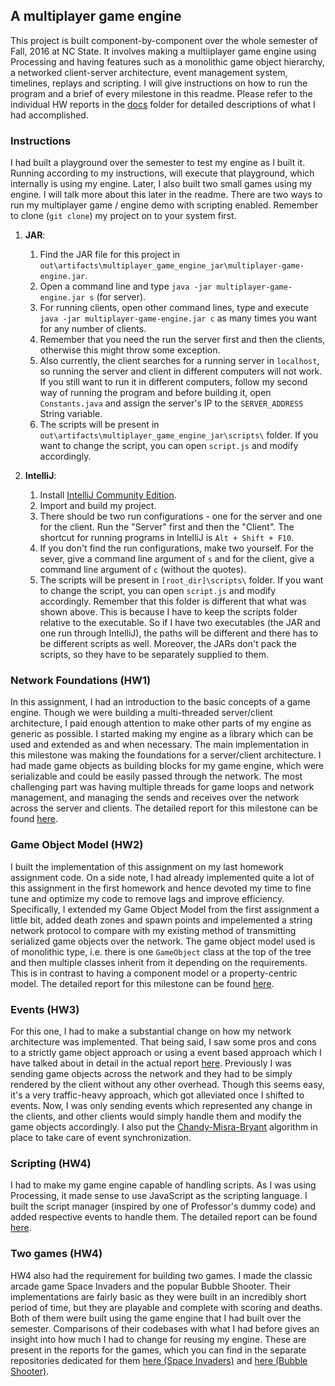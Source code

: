 ## A multiplayer game engine

This project is built component-by-component over the whole semester of Fall, 2016 at NC State. It involves making a multiiplayer game engine using Processing and having features such as a monolithic game object hierarchy, a networked client-server architecture, event management system, timelines, replays and scripting. I will give instructions on how to run the program and a brief of every milestone in this readme. Please refer to the individual HW reports in the [docs](docs/) folder for detailed descriptions of what I had accomplished. 

### Instructions

I had built a playground over the semester to test my engine as I built it. Running according to my instructions, will execute that playground, which internally is using my engine. Later, I also built two small games using my engine. I will talk more about this later in the readme. There are two ways to run my multiplayer game / engine demo with scripting enabled. Remember to clone (`git clone`) my project on to your system first. 

1. **JAR**:
    1. Find the JAR file for this project in
    `out\artifacts\multiplayer_game_engine_jar\multiplayer-game-engine.jar`.
    2. Open a command line and type `java -jar multiplayer-game-engine.jar s` (for server).
    3. For running clients, open other command lines, type and execute `java -jar multiplayer-game-engine.jar c` as many times you want for any number of clients.
    4. Remember that you need the run the server first and then the clients, otherwise this might throw some exception.
    5. Also currently, the client searches for a running server in `localhost`, so running the server and client in different computers will not work. If you still want to run it in different computers, follow my second way of running the program and before building it, open `Constants.java` and assign the server's IP to the `SERVER_ADDRESS` String variable.
    6. The scripts will be present in `out\artifacts\multiplayer_game_engine_jar\scripts\` folder. If you want to change the script, you can open `script.js` and modify accordingly.  
      
2. **IntelliJ**:
    1. Install [IntelliJ Community Edition](https://www.jetbrains.com/idea/download/#section=windows).
    2. Import and build my project.
    3. There should be two run configurations - one for the server and one for the client. Run the "Server" first and then the "Client". The shortcut for running programs in IntelliJ is `Alt + Shift + F10`.
    4. If you don't find the run configurations, make two yourself. For the sever, give a command line argument of `s` and for the client, give a command line argument of `c` (without the quotes).
    5. The scripts will be present in `[root_dir]\scripts\` folder. If you want to change the script, you can open `script.js` and modify accordingly. Remember that this folder is different that what was shown above. This is because I have to keep the scripts folder relative to the executable. So if I have two executables (the JAR and one run through IntelliJ), the paths will be different and there has to be different scripts as well. Moreover, the JARs don't pack the scripts, so they have to be separately supplied to them. 
    
### Network Foundations (HW1)

In this assignment, I had an introduction to the basic concepts of a game engine. Though we were building a multi-threaded server/client architecture, I paid enough attention to make other parts of my engine as generic as possible. I started making my engine as a library which can be used and extended as and when necessary. The main implementation in this milestone was making the foundations for a server/client architecture. I had made game objects as building blocks for my game engine, which were serializable and could be easily passed through the network. The most challenging part was having multiple threads for game loops and network management, and managing the sends and receives over the network across the server and clients. The detailed report for this milestone can be found [here](docs/HW1_Report.pdf).

### Game Object Model (HW2)

I built the implementation of this assignment on my last homework assignment code. On a side note, I had already implemented quite a lot of this assignment in the first homework and hence devoted my time to fine tune and optimize my code to remove lags and improve efficiency. Specifically, I extended my Game Object Model from the first assignment a little bit, added death zones and spawn points and impelemented a string network protocol to compare with my existing method of transmitting serialized game objects over the network. The game object model used is of monolithic type, i.e. there is one `GameObject` class at the top of the tree and then multiple classes inherit from it depending on the requirements. This is in contrast to having a component model or a property-centric model. The detailed report for this milestone can be found [here](docs/HW2_Report.pdf).

### Events (HW3)

For this one, I had to make a substantial change on how my network architecture was implemented. That being said, I saw some pros and cons to a strictly game object approach or using a event based approach which I have talked about in detail in the actual report [here](docs/HW3_Report.pdf). Previously I was sending game objects across the network and they had to be simply rendered by the client without any other overhead. Though this seems easy, it's a very traffic-heavy approach, which got alleviated once I shifted to events. Now, I was only sending events which represented any change in the clients, and other clients would simply handle them and modify the game objects accordingly. I also put the [Chandy-Misra-Bryant](http://citeseerx.ist.psu.edu/viewdoc/download?doi=10.1.1.158.1073&rep=rep1&type=pdf) algorithm in place to take care of event synchronization. 

### Scripting (HW4)

I had to make my game engine capable of handling scripts. As I was using Processing, it made sense to use JavaScript as the scripting language. I built the script manager (inspired by one of Professor's dummy code) and added respective events to handle them. The detailed report can be found [here](docs/HW4_Report.pdf).

### Two games (HW4)

HW4 also had the requirement for building two games. I made the classic arcade game Space Invaders and the popular Bubble Shooter. Their implementations are fairly basic as they were built in an incredibly short period of time, but they are playable and complete with scoring and deaths. Both of them were built using the game engine that I had built over the semester. Comparisons of their codebases with what I had before gives an insight into how much I had to change for reusing my engine. These are present in the reports for the games, which you can find in the separate repositories dedicated for them [here (Space Invaders)](https://github.com/debalin/space-invaders) and [here (Bubble Shooter)](https://github.com/debalin/bubble-shooter).  
